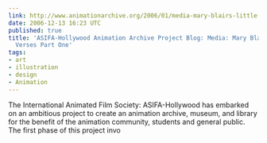 ```yaml
---
link: http://www.animationarchive.org/2006/01/media-mary-blairs-little-verses-part.html
date: 2006-12-13 16:23 UTC
published: true
title: 'ASIFA-Hollywood Animation Archive Project Blog: Media: Mary Blair''s Little
  Verses Part One'
tags:
- art
- illustration
- design
- Animation
---
```


The International Animated Film Society: ASIFA-Hollywood has embarked on an ambitious project to create an animation archive, museum, and library for the benefit of the animation community, students and general public. The first phase of this project invo
